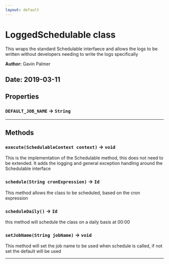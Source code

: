 ```yaml
---
layout: default
---
```

# LoggedSchedulable class

This wraps the standard Schedulable interfaece and allows the logs to be written without developers needing to write the logs specifically


**Author:** Gavin Palmer

**Date:** 2019-03-11
---
## Properties

### `DEFAULT_JOB_NAME` → `String`

---
## Methods
### `execute(SchedulableContext context)` → `void`

This is the implementation of the Schedulable method, this does not need to be extended. It adds the logging and general exception handling around the Schedulable interface

### `schedule(String cronExpression)` → `Id`

This method allows the class to be scheduled, based on the cron expression

### `scheduleDaily()` → `Id`

this method will schedule the class on a daily basis at 00:00

### `setJobName(String jobName)` → `void`

This method will set the job name to be used when schedule is called, if not set the default will be used

---
